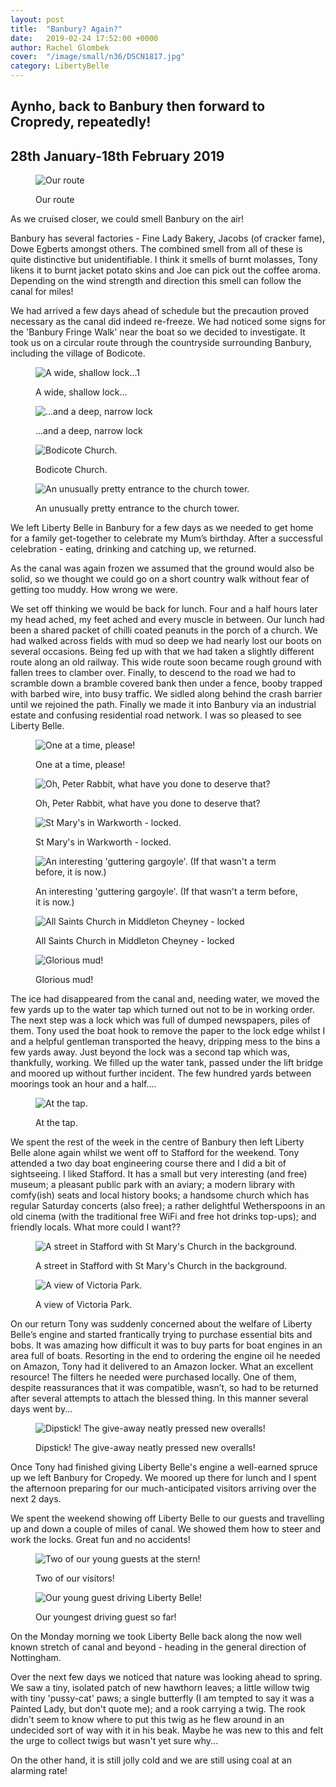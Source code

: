 ```yaml
---
layout: post
title:  "Banbury? Again?"
date:   2019-02-24 17:52:00 +0000
author: Rachel Glombek
cover:  "/image/small/n36/DSCN1817.jpg"
category: LibertyBelle
---
```

<h2>Aynho, back to Banbury then forward to Cropredy, repeatedly!</h2>

<h2>28th January-18th February 2019</h2>

<figure>
 <img src="{{site.baseurl}}/image/maps/n36map.png" alt="Our route" >
 <figcaption>
 <p>Our route</p>
 </figcaption>
</figure>
<p>As we cruised closer, we could smell Banbury on the air!

<p>Banbury has several factories - Fine Lady Bakery, Jacobs (of cracker fame), Dowe Egberts amongst others. The combined smell from all of these is quite distinctive but unidentifiable. I think it smells of burnt molasses, Tony likens it to burnt jacket potato skins and Joe can pick out the coffee aroma. Depending on the wind strength and direction this smell can follow the canal for miles!</p>

<p>We had arrived a few days ahead of schedule but the precaution proved necessary as the canal did indeed re-freeze.
We had noticed some signs for the 'Banbury Fringe Walk' near the boat so we decided to investigate. It took us on a circular route through the countryside surrounding Banbury, including the village of Bodicote.</p>

<figure>
 <img src="{{site.baseurl}}/image/small/n36/DSCN1794.jpg" alt="A wide, shallow lock...1" >
 <figcaption>
 <p>A wide, shallow lock...</p>
 </figcaption>
</figure>

<figure>
 <img src="{{site.baseurl}}/image/small/n36/DSCN1805.jpg" alt="...and a deep, narrow lock" >
 <figcaption>
 <p>...and a deep, narrow lock</p>
 </figcaption>
</figure>

<figure>
 <img src="{{site.baseurl}}/image/small/n36/DSCN1814.jpg" alt="Bodicote Church." >
 <figcaption>
 <p>Bodicote Church.</p>
 </figcaption>
</figure>

<figure>
 <img src="{{site.baseurl}}/image/small/n36/DSCN1813.jpg" alt="An unusually pretty entrance to the church tower." >
 <figcaption>
 <p>An unusually pretty entrance to the church tower.</p>
 </figcaption>
</figure>

<p>We left Liberty Belle in Banbury for a few days as we needed to get home for a family get-together to celebrate my Mum’s birthday. After a successful celebration - eating, drinking and catching up, we returned.</p>

<p>As the canal was again frozen we assumed that the ground would also be solid, so we thought we could go on a short country walk without fear of getting too muddy. How wrong we were.</p>

<p>We set off thinking we would be back for lunch. Four and a half hours later my head ached, my feet ached and every muscle in between. Our lunch had been a shared packet of chilli coated peanuts in the porch of a church. We had walked across fields with mud so deep we had nearly lost our boots on several occasions. Being fed up with that we had taken a slightly different route along an old railway. This wide route soon became rough ground with fallen trees to clamber over. Finally, to descend to the road we had to scramble down a bramble covered bank then under a fence, booby trapped with barbed wire, into busy traffic. We sidled along behind the crash barrier until we rejoined the path. Finally we made it into Banbury via an industrial estate and confusing residential road network. I was so pleased to see Liberty Belle.</p>

<figure>
 <img src="{{site.baseurl}}/image/small/n36/DSCN1815.jpg" alt="One at a time, please!" >
 <figcaption>
 <p>One at a time, please!</p>
 </figcaption>
</figure>

<figure>
 <img src="{{site.baseurl}}/image/small/n36/P2050011.jpg" alt="Oh, Peter Rabbit, what have you done to deserve that?" >
 <figcaption>
 <p>Oh, Peter Rabbit, what have you done to deserve that?</p>
 </figcaption>
</figure>

<figure>
 <img src="{{site.baseurl}}/image/small/n36/P2050005.jpg" alt="St Mary's in Warkworth - locked." >
 <figcaption>
 <p>St Mary's in Warkworth - locked.</p>
 </figcaption>
</figure>

<figure>
 <img src="{{site.baseurl}}/image/small/n36/P2050006.jpg" alt="An interesting 'guttering gargoyle'. (If that wasn't a term before, it is now.)" >
 <figcaption>
 <p>An interesting 'guttering gargoyle'. (If that wasn't a term before, it is now.)</p>
 </figcaption>
</figure>

<figure>
 <img src="{{site.baseurl}}/image/small/n36/P2050008.jpg" alt="All Saints Church in Middleton Cheyney - locked" >
 <figcaption>
 <p>All Saints Church in Middleton Cheyney - locked</p>
 </figcaption>
</figure>

<figure>
 <img src="{{site.baseurl}}/image/small/n36/P2050012.jpg" alt="Glorious mud!" >
 <figcaption>
 <p>Glorious mud!</p>
 </figcaption>
</figure>

<p>The ice had disappeared from the canal and, needing water, we moved the few yards up to the water tap which turned out not to be in working order. The next step was a lock which was full of dumped newspapers, piles of them. Tony used the boat hook to remove the paper to the lock edge whilst I and a helpful gentleman transported the heavy, dripping mess to the bins a few yards away. Just beyond the lock was a second tap which was, thankfully, working.  We filled up the water tank, passed under the lift bridge and moored up without further incident. The few hundred yards between moorings took an hour and a half....</p>

<figure>
 <img src="{{site.baseurl}}/image/small/n36/DSCN1817.jpg" alt="At the tap." >
 <figcaption>
 <p>At the tap.</p>
 </figcaption>
</figure>

<p>We spent the rest of the week in the centre of Banbury then left Liberty Belle alone again whilst we went off to Stafford for the weekend. Tony attended a two day boat engineering course there and I did a bit of sightseeing. I liked Stafford. It has a small but very interesting (and free) museum; a pleasant public park with an aviary; a modern library with comfy(ish) seats and local history books; a handsome church which has regular Saturday concerts (also free); a rather delightful Wetherspoons in an old cinema (with the traditional free WiFi and free hot drinks top-ups); and friendly locals. What more could I want??</p>

<figure>
 <img src="{{site.baseurl}}/image/small/n36/DSCN1820.jpg" alt="A street in Stafford with St Mary's Church in the background." >
 <figcaption>
 <p>A street in Stafford with St Mary's Church in the background.</p>
 </figcaption>
</figure>

<figure>
 <img src="{{site.baseurl}}/image/small/n36/DSCN1828.jpg" alt="A view of Victoria Park." >
 <figcaption>
 <p>A view of Victoria Park.</p>
 </figcaption>
</figure>

<p>On our return Tony was suddenly concerned about the welfare of Liberty Belle’s engine and started frantically trying to purchase essential bits and bobs. It was amazing how difficult it was to buy parts for boat engines in an area full of boats. Resorting in the end to ordering the engine oil he needed on Amazon, Tony had it delivered to an Amazon locker. What an excellent resource! The filters he needed were purchased locally. One of them, despite reassurances that it was compatible, wasn’t, so had to be returned after several attempts to attach the blessed thing. In this manner several days went by...</p>

<figure>
 <img src="{{site.baseurl}}/image/small/n36/DSCN1829.jpg" alt="Dipstick! The give-away neatly pressed new overalls!" >
 <figcaption>
 <p>Dipstick! The give-away neatly pressed new overalls!</p>
 </figcaption>
</figure>

<p>Once Tony had finished giving Liberty Belle's engine a well-earned spruce up we left Banbury for Cropedy. We moored up there for lunch and I spent the afternoon preparing for our much-anticipated visitors arriving over the next 2 days.</p>

<p>We spent the weekend showing off Liberty Belle to our guests and travelling up and down a couple of miles of canal. We showed them how to steer and work the locks. Great fun and no accidents!</p>


<figure>
 <img src="{{site.baseurl}}/image/small/n36/PremViraj.jpg" alt="Two of our young guests at the stern!" >
 <figcaption>
 <p>Two of our visitors!</p>
 </figcaption>
</figure>

<figure>
 <img src="{{site.baseurl}}/image/small/n36/Prem.jpg" alt="Our young guest driving Liberty Belle!" >
 <figcaption>
 <p>Our youngest driving guest so far!</p>
 </figcaption>
</figure>

<p>On the Monday morning we took Liberty Belle back along the now well known stretch of canal and beyond - heading in the general direction of Nottingham.</p>

<p>Over the next few days we noticed that nature was looking ahead to spring. We saw a tiny, isolated patch of new hawthorn leaves; a little willow twig with tiny 'pussy-cat' paws; a single butterfly (I am tempted to say it was a Painted Lady, but don't quote me); and a rook carrying a twig. The rook didn't seem to know where to put this twig as he flew around in an undecided sort of way with it in his beak. Maybe he was new to this and felt the urge to collect twigs but wasn't yet sure why...</p>

<p>On the other hand, it is still jolly cold and we are still using coal at an alarming rate!</p>


